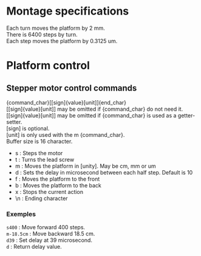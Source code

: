 # Montage specifications
Each turn moves the platform by 2 mm.  
There is 6400 steps by turn.  
Each step moves the platform by 0.3125 um.  
# Platform control
## Stepper motor control commands
{command_char}[[sign]{value}[unit]]{end_char}  
[[sign]{value}[unit]] may be omitted if {command_char} do not need it.
[[sign]{value}[unit]] may be omitted if {command_char} is used as a getter-setter.    
[sign] is optional.  
[unit] is only used with the m {command_char}.  
Buffer size is 16 character.  
* s   : Steps the motor  
* t   : Turns the lead screw  
* m   : Moves the platform in [unity]. May be cm, mm or um  
* d   : Sets the delay in microsecond between each half step. Default is 10  
* f   : Moves the platform to the front  
* b   : Moves the platform to the back  
* x   : Stops the current action  
* \n  : Ending character  
### Exemples
`s400`      : Move forward 400 steps.  
`m-18.5cm`  : Move backward 18.5 cm.  
`d39`       : Set delay at 39 microsecond.  
`d`         : Return delay value.  

